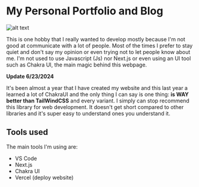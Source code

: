 # My Personal Portfolio and Blog

![alt text](https://i.imgur.com/gGRQc3v.png)

This is one hobby that I really wanted to develop mostly because I'm not good at communicate with a lot of people. Most of the times I prefer to stay quiet and don't say my opinion or even trying not to let people know about me. I'm not used to use Javascript (Js) nor Next.js or even using an UI tool such as Chakra UI, the main magic behind this webpage.

**Update 6/23/2024**

It's been almost a year that I have created my website and this last year a learned a lot of ChakraUI and the only thing I can say is one thing: **is WAY better than TailWindCSS** and every variant. I simply can stop recommend this library for web development. It doesn't get short compared to other libraries and it's super easy to understand ones you understand it.

## Tools used

The main tools I'm using are:
  - VS Code
  - Next.js
  - Chakra UI
  - Vercel (deploy website)




